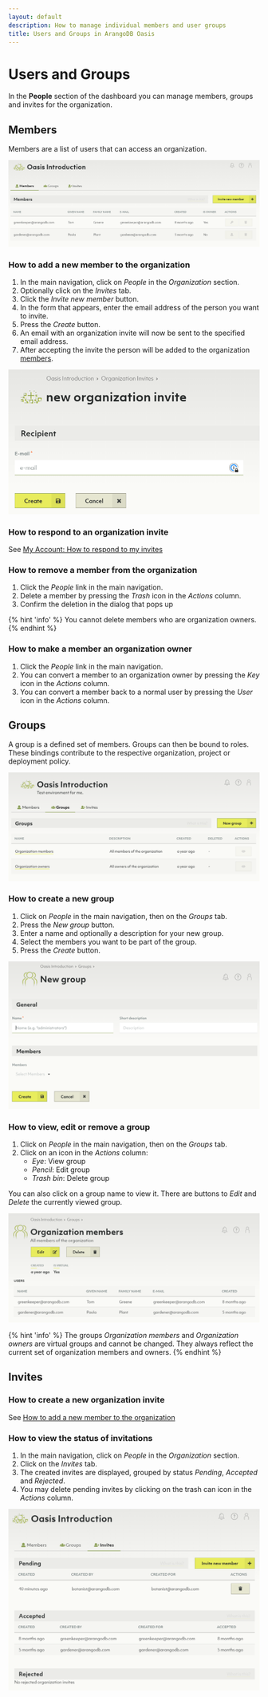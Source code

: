 ```yaml
---
layout: default
description: How to manage individual members and user groups
title: Users and Groups in ArangoDB Oasis
---
```

# Users and Groups

In the **People** section of the dashboard you can manage members, groups and
invites for the organization.

## Members

Members are a list of users that can access an organization.

![Oasis Member Access Control](../images/oasis-access-control-members.png)

### How to add a new member to the organization

1. In the main navigation, click on _People_ in the _Organization_ section.
2. Optionally click on the _Invites_ tab.
3. Click the _Invite new member_ button.
4. In the form that appears, enter the email address of the person you want to
   invite.
5. Press the _Create_ button.
6. An email with an organization invite will now be sent to the specified
   email address.
7. After accepting the invite the person will be added to the organization
   [members](#members).

![Oasis Organization Invites](../images/oasis-new-invite.png)

### How to respond to an organization invite

See [My Account: How to respond to my invites](my-account.html#how-to-respond-to-my-invites)

### How to remove a member from the organization

1. Click the _People_ link in the main navigation.
2. Delete a member by pressing the _Trash_ icon in the _Actions_ column.
3. Confirm the deletion in the dialog that pops up

{% hint 'info' %}
You cannot delete members who are organization owners.
{% endhint %}

### How to make a member an organization owner

1. Click the _People_ link in the main navigation.
2. You can convert a member to an organization owner by pressing the _Key_ icon
   in the _Actions_ column.
3. You can convert a member back to a normal user by pressing the _User_ icon
   in the _Actions_ column.

## Groups

A group is a defined set of members. Groups can then be bound to roles. These
bindings contribute to the respective organization, project or deployment policy.

![Oasis Groups](../images/oasis-groups.png)

### How to create a new group

1. Click on _People_ in the main navigation, then on the _Groups_ tab.
2. Press the _New group_ button.
3. Enter a name and optionally a description for your new group.
4. Select the members you want to be part of the group.
5. Press the _Create_ button.

![Oasis New Group](../images/oasis-new-group.png)

### How to view, edit or remove a group

1. Click on _People_ in the main navigation, then on the _Groups_ tab.
2. Click on an icon in the _Actions_ column:
   - _Eye_: View group
   - _Pencil_: Edit group
   - _Trash bin_: Delete group

You can also click on a group name to view it. There are buttons to _Edit_ and
_Delete_ the currently viewed group.

![Oasis Group](../images/oasis-group.png)

{% hint 'info' %}
The groups _Organization members_ and _Organization owners_ are virtual groups
and cannot be changed. They always reflect the current set of organization
members and owners.
{% endhint %}

## Invites

### How to create a new organization invite

See [How to add a new member to the organization](#how-to-add-a-new-member-to-the-organization)

### How to view the status of invitations

1. In the main navigation, click on _People_ in the _Organization_ section.
2. Click on the _Invites_ tab.
3. The created invites are displayed, grouped by status _Pending_,
   _Accepted_ and _Rejected_.
4. You may delete pending invites by clicking on the trash can icon in the
   _Actions_ column.

![Oasis Organization Invites](../images/oasis-org-invites.png)
